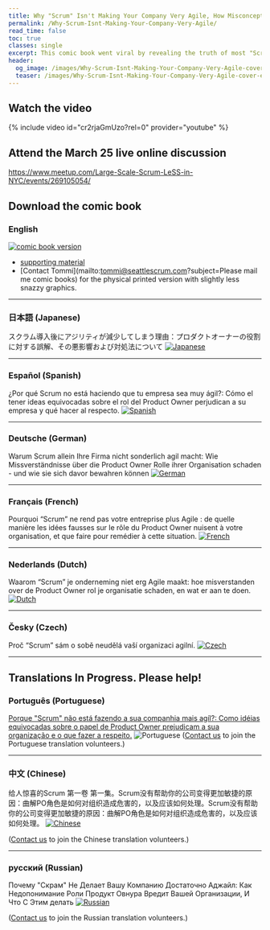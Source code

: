 ```yaml
---
title: Why "Scrum" Isn't Making Your Company Very Agile, How Misconceptions About The Product Owner Role Harm Your Organization, And What To Do About It.
permalink: /Why-Scrum-Isnt-Making-Your-Company-Very-Agile/
read_time: false
toc: true
classes: single
excerpt: This comic book went viral by revealing the truth of most "Scrum" implementations. It dismantles misconceptions in SAFe and Henrik Kniberg's Nutshell video.
header:
  og_image: /images/Why-Scrum-Isnt-Making-Your-Company-Very-Agile-cover-en.png
  teaser: /images/Why-Scrum-Isnt-Making-Your-Company-Very-Agile-cover-en.png
---
```

## Watch the video

{% include video id="cr2rjaGmUzo?rel=0" provider="youtube" %}

## Attend the March 25 live online discussion

<https://www.meetup.com/Large-Scale-Scrum-LeSS-in-NYC/events/269105054/>

## Download the comic book

### English

[![comic book version](/assets/images/Why-Scrum-Isnt-Making-Your-Company-Very-Agile-v2-cover.png)](/downloads/Why-Scrum-Isnt-Making-Your-Company-Very-Agile-v2.pdf)
* [supporting material](/downloads/CLB-class-handout.pdf)
* [Contact Tommi](mailto:tommi@seattlescrum.com?subject=Please mail me comic books) for the physical printed version with slightly less snazzy graphics.

---

### 日本語 (Japanese)

スクラム導入後にアジリティが減少してしまう理由：プロダクトオーナーの役割に対する誤解、その悪影響および対処法について
[![Japanese](/images/Why-Scrum-Isnt-Making-Your-Company-Very-Agile-cover-jp.png)](https://scrummaster.jp/) 

---

### Español (Spanish)

¿Por qué Scrum no está haciendo que tu empresa sea muy ágil?: Cómo el tener ideas equivocadas sobre el rol del Product Owner perjudican a su empresa y qué hacer al respecto. 
[![Spanish](/images/Why-Scrum-Isnt-Making-Your-Company-Very-Agile-cover-es.png)](/downloads/Why-Scrum-Isnt-Making-Your-Company-Very-Agile-es.pdf)

---

### Deutsche (German)

Warum Scrum allein Ihre Firma nicht sonderlich agil macht: Wie Missverständnisse über die Product Owner Rolle ihrer Organisation schaden - und wie sie sich davor bewahren können
[![German](/images/Why-Scrum-Isnt-Making-Your-Company-Very-Agile-cover-de.png)](/downloads/Why-Scrum-Isnt-Making-Your-Company-Very-Agile-de.pdf)

---

### Français (French)

Pourquoi “Scrum” ne rend pas votre entreprise plus Agile : de quelle manière les idées fausses sur le rôle du Product Owner nuisent à votre organisation, et que faire pour remédier à cette situation.
[![French](/images/Why-Scrum-Isnt-Making-Your-Company-Very-Agile-cover-fr.png)](/downloads/Why-Scrum-Isnt-Making-Your-Company-Very-Agile-fr.pdf)

---

### Nederlands (Dutch)

Waarom “Scrum” je onderneming niet erg Agile maakt: hoe misverstanden over de Product Owner rol je organisatie schaden, en wat er aan te doen. 
[![Dutch](/images/Why-Scrum-Isnt-Making-Your-Company-Very-Agile-cover-nl.png)](/downloads/Why-Scrum-Isnt-Making-Your-Company-Very-Agile-nl.pdf) 

---

### Česky (Czech)

Proč “Scrum” sám o sobě neudělá vaší organizaci agilní.
[![Czech](/images/Why-Scrum-Isnt-Making-Your-Company-Very-Agile-cover-cz.png)](/downloads/Why-Scrum-Isnt-Making-Your-Company-Very-Agile-cz.pdf) 

---

## Translations In Progress.  Please help!

### Português (Portuguese)

[Porque "Scrum" não está fazendo a sua companhia mais agíl?:  Como idéias equivocadas sobre o papel de Product Owner prejudicam a sua organização e o que fazer a respeito.](https://docs.google.com/document/d/13jKXmUA-p2GP1UraZmQ-5SSyhZYcW6J8PzvSaVzPZfc/edit?usp=sharing)
![Portuguese](/images/Why-Scrum-Isnt-Making-Your-Company-Very-Agile-cover-pt.png)
([Contact us](/contact) to join the Portuguese translation volunteers.)

---

### 中文 (Chinese)

给⼈惊喜的Scrum 第⼀卷 第⼀集。Scrum没有帮助你的公司变得更加敏捷的原因：曲解PO⻆色是如何对组织造成危害的，以及应该如何处理。Scrum没有帮助你的公司变得更加敏捷的原因：曲解PO⻆色是如何对组织造成危害的，以及应该如何处理。
[![Chinese](/images/Why-Scrum-Isnt-Making-Your-Company-Very-Agile-cover-cn.png)](/downloads/Why-Scrum-Isnt-Making-Your-Company-Very-Agile-cn.pdf)

([Contact us](/contact) to join the Chinese translation volunteers.)

---

### русский (Russian)

Почему "Скрам" Не Делает Вашу Компанию Достаточно Аджайл:  Как Недопонимание Роли Продукт Овнура Вредит Вашей Организации, И Что С Этим делать
[![Russian](/images/Why-Scrum-Isnt-Making-Your-Company-Very-Agile-cover-ru.png)](/downloads/Why-Scrum-Isnt-Making-Your-Company-Very-Agile-ru.pdf)

([Contact us](/contact) to join the Russian translation volunteers.)
